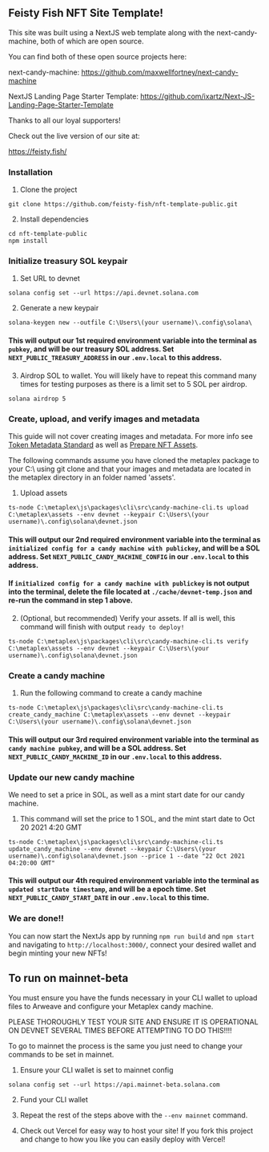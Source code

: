 ## Feisty Fish NFT Site Template!

This site was built using a NextJS web template along with the next-candy-machine, both of which are open source.

You can find both of these open source projects here:

next-candy-machine:
https://github.com/maxwellfortney/next-candy-machine

NextJS Landing Page Starter Template:
https://github.com/ixartz/Next-JS-Landing-Page-Starter-Template

Thanks to all our loyal supporters!

Check out the live version of our site at:

https://feisty.fish/

### Installation

1. Clone the project

```
git clone https://github.com/feisty-fish/nft-template-public.git
```

2. Install dependencies

```
cd nft-template-public
npm install
```

### Initialize treasury SOL keypair

1. Set URL to devnet

```
solana config set --url https://api.devnet.solana.com
```

2. Generate a new keypair

```
solana-keygen new --outfile C:\Users\(your username)\.config\solana\
```

#### This will output our 1st required environment variable into the terminal as `pubkey`, and will be our treasury SOL address. Set `NEXT_PUBLIC_TREASURY_ADDRESS` in our `.env.local` to this address.

3. Airdrop SOL to wallet. You will likely have to repeat this command many times for testing purposes as there is a limit set to 5 SOL per airdrop.

```
solana airdrop 5
```

### Create, upload, and verify images and metadata

This guide will not cover creating images and metadata. For more info see [Token Metadata Standard](https://docs.metaplex.com/nft-standard) as well as [Prepare NFT Assets](https://docs.metaplex.com/create-candy/prepare-assets).

The following commands assume you have cloned the metaplex package to your C:\ using git clone and that your images and metadata are located in the metaplex directory in an folder named 'assets'.

1. Upload assets

```
ts-node C:\metaplex\js\packages\cli\src\candy-machine-cli.ts upload C:\metaplex\assets --env devnet --keypair C:\Users\(your username)\.config\solana\devnet.json
```

#### This will output our 2nd required environment variable into the terminal as `initialized config for a candy machine with publickey`, and will be a SOL address. Set `NEXT_PUBLIC_CANDY_MACHINE_CONFIG` in our `.env.local` to this address.

#### If `initialized config for a candy machine with publickey` is not output into the terminal, delete the file located at `./cache/devnet-temp.json` and re-run the command in step 1 above.

2. (Optional, but recommended) Verify your assets. If all is well, this command will finish with output `ready to deploy!`

```
ts-node C:\metaplex\js\packages\cli\src\candy-machine-cli.ts verify C:\metaplex\assets --env devnet --keypair C:\Users\(your username)\.config\solana\devnet.json
```

### Create a candy machine

1. Run the following command to create a candy machine

```
ts-node C:\metaplex\js\packages\cli\src\candy-machine-cli.ts create_candy_machine C:\metaplex\assets --env devnet --keypair C:\Users\(your username)\.config\solana\devnet.json
```

#### This will output our 3rd required environment variable into the terminal as `candy machine pubkey`, and will be a SOL address. Set `NEXT_PUBLIC_CANDY_MACHINE_ID` in our `.env.local` to this address.

### Update our new candy machine

We need to set a price in SOL, as well as a mint start date for our candy machine.

1. This command will set the price to 1 SOL, and the mint start date to Oct 20 2021 4:20 GMT

```
ts-node C:\metaplex\js\packages\cli\src\candy-machine-cli.ts update_candy_machine --env devnet --keypair C:\Users\(your username)\.config\solana\devnet.json --price 1 --date "22 Oct 2021 04:20:00 GMT"
```

#### This will output our 4th required environment variable into the terminal as `updated startDate timestamp`, and will be a epoch time. Set `NEXT_PUBLIC_CANDY_START_DATE` in our `.env.local` to this time.

### We are done!!

You can now start the NextJs app by running `npm run build` and `npm start` and navigating to `http://localhost:3000/`, connect your desired wallet and begin minting your new NFTs!


## To run on mainnet-beta ##

You must ensure you have the funds necessary in your CLI wallet to upload files to Arweave and configure your Metaplex candy machine.

PLEASE THOROUGHLY TEST YOUR SITE AND ENSURE IT IS OPERATIONAL ON DEVNET SEVERAL TIMES BEFORE ATTEMPTING TO DO THIS!!!!

To go to mainnet the process is the same you just need to change your commands to be set in mainnet.

1. Ensure your CLI wallet is set to mainnet config

`solana config set --url https://api.mainnet-beta.solana.com`

2. Fund your CLI wallet

3. Repeat the rest of the steps above with the `--env mainnet` command.

4. Check out Vercel for easy way to host your site! If you fork this project and change to how you like you can easily deploy with Vercel!
